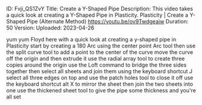 ID: Fvji_QS1ZvY
Title: Create a Y-Shaped Pipe
Description: This video takes a quick look at creating a Y-Shaped Pipe in Plasticity. Plasticity | Create a Y-Shaped Pipe (Alternate Method) https://youtu.be/ov9Twdgeaiw
Duration: 50
Version: 
Uploaded: 2023-04-26

yum yum
Floyd here with a quick look at creating
a y-shaped pipe in Plasticity start by
creating a 180 Arc using the center
point Arc tool then use the split curve
tool to add a point to the center of the
curve move the curve off the origin and
then extrude it
use the radial array tool to create
three copies around the origin
use the Loft command to bridge the three
sides together
then select all sheets and join them
using the keyboard shortcut J select all
three edges on top and use the patch
holes tool to close it off
use the keyboard shortcut alt X to
mirror the sheet then join the two
sheets into one use the thickened sheet
tool to give the pipe some thickness and
you're all set